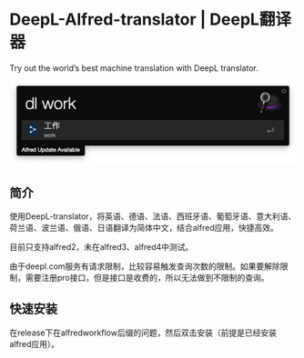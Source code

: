 # DeepL-Alfred-translator | DeepL翻译器
Try out the world’s best machine translation with DeepL translator.

![Preview](https://raw.githubusercontent.com/john-shine/DeepL-Alfred-translator/master/images/preview.png)

## 简介

使用DeepL-translator，将英语、德语、法语、西班牙语、葡萄牙语、意大利语、荷兰语、波兰语、俄语、日语翻译为简体中文，结合alfred应用，快捷高效。

目前只支持alfred2，未在alfred3、alfred4中测试。

由于deepl.com服务有请求限制，比较容易触发查询次数的限制。如果要解除限制，需要注册pro接口，但是接口是收费的，所以无法做到不限制的查询。

## 快速安装

在release下在alfredworkflow后缀的问题，然后双击安装（前提是已经安装alfred应用）。
